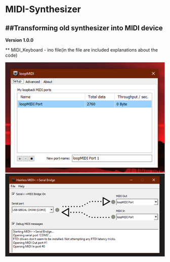 # MIDI-Synthesizer
##Transforming old synthesizer into MIDI device
---
**Version 1.0.0**

**
  MIDI_Keyboard - ino file(in the file are included explanations about the code)



![](images/loopMIDI.PNG)
![](images/Hairless-MIDI_Serial.PNG)

